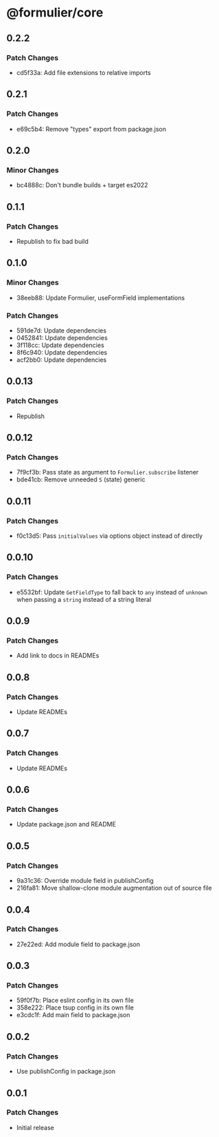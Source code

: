 # @formulier/core

## 0.2.2

### Patch Changes

- cd5f33a: Add file extensions to relative imports

## 0.2.1

### Patch Changes

- e69c5b4: Remove "types" export from package.json

## 0.2.0

### Minor Changes

- bc4888c: Don't bundle builds + target es2022

## 0.1.1

### Patch Changes

- Republish to fix bad build

## 0.1.0

### Minor Changes

- 38eeb88: Update Formulier, useFormField implementations

### Patch Changes

- 591de7d: Update dependencies
- 0452841: Update dependencies
- 3f118cc: Update dependencies
- 8f6c940: Update dependencies
- acf2bb0: Update dependencies

## 0.0.13

### Patch Changes

- Republish

## 0.0.12

### Patch Changes

- 7f9cf3b: Pass state as argument to `Formulier.subscribe` listener
- bde41cb: Remove unneeded `S` (state) generic

## 0.0.11

### Patch Changes

- f0c13d5: Pass `initialValues` via options object instead of directly

## 0.0.10

### Patch Changes

- e5532bf: Update `GetFieldType` to fall back to `any` instead of `unknown` when passing a `string` instead of a string literal

## 0.0.9

### Patch Changes

- Add link to docs in READMEs

## 0.0.8

### Patch Changes

- Update READMEs

## 0.0.7

### Patch Changes

- Update READMEs

## 0.0.6

### Patch Changes

- Update package.json and README

## 0.0.5

### Patch Changes

- 9a31c36: Override module field in publishConfig
- 216fa81: Move shallow-clone module augmentation out of source file

## 0.0.4

### Patch Changes

- 27e22ed: Add module field to package.json

## 0.0.3

### Patch Changes

- 59f0f7b: Place eslint config in its own file
- 358e222: Place tsup config in its own file
- e3cdc1f: Add main field to package.json

## 0.0.2

### Patch Changes

- Use publishConfig in package.json

## 0.0.1

### Patch Changes

- Initial release
